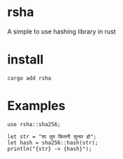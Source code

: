 # rsha

A simple to use hashing library in rust

# install

`cargo add rsha`

# Examples

```
use rsha::sha256;

let str = "शा तुम कितनी सुन्दर हो";
let hash = sha256::hash(str);
println("{str} -> {hash}");
```
